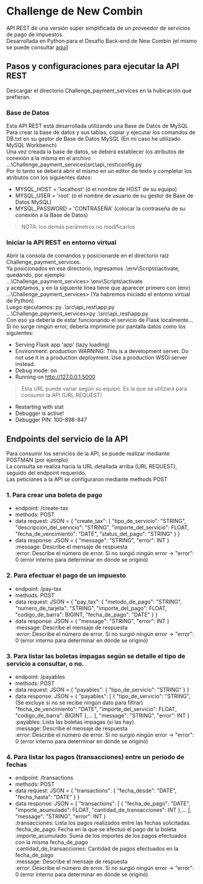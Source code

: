 # Challenge de New Combin
API REST de una versión súper simplificada de un proveedor de servicios de pago de impuestos.<br>
Desarrollada en Python para el Desafio Back-end de New Combin (el mismo se puede consultar <a href="https://github.com/newcombin/devskillsback">aquí</a>)

## Pasos y configuraciones para ejecutar la API REST
Descargar el directorio Challenge_payment_services en la hubicación que prefieran.<br>

### Base de Datos
Esta API REST está desarrollada utilizando una Base de Datos de MySQL<br>
Para crear la  base de datos y sus tablas, copiar y ejecutar los comandos de DB.txt en su gestor de Base de Datos MySQL (En mi caso he utilizado MySQL Workbench)<br>
Una vez creada la base de datos, se deberá establecer los atributos de conexión a la misma en el archivo ...\Challenge_payment_services\src\api_rest\config.py<br>
Por lo tanto se deberá abrir el mismo en un editor de texto y completar los atributos con los siguientes datos:<br>
   * MYSQL_HOST = 'localhost' (ó el nombre de HOST de su equipo)
   * MYSQL_USER = 'root'  (ó el nombre de usuario de su gestor de Base de Datos MySQL)
   * MYSQL_PASSWORD = 'CONTRASEÑA' (colocar la contraseña de su conexión a la Base de Datos)

> NOTA: los demás parámetros no modificarlos

### Iniciar la API REST en entorno virtual
Abrir la consola de comandos y posicionarde en el directorio raíz Challenge_payment_services.<br>
Ya posicionados en ese directorio, ingresamos .\env\Scripts\activate, quedando, por ejemplo:<br>
...\Challenge_payment_services>.\env\Scripts\activate<br>
y aceptamos, y en la siguiente línea tiene que aparecer primero con (env) ...\Challenge_payment_services> (Ya habremos iniciado el entorno virtual de Python)<br>
Luego ejecutamos: py .\src\api_rest\app.py<br>
...\Challenge_payment_services>py .\src\api_rest\app.py<br>
Con eso ya debería de estar funcionando el servicio de Flask localmente...<br>
Si no surge ningún error, debería imprimirle por pantalla datos como los siguientes:<br>
 * Serving Flask app 'app' (lazy loading)
 * Environment: production
   WARNING: This is a development server. Do not use it in a production deployment.
   Use a production WSGI server instead.
 * Debug mode: on
 * Running on http://127.0.0.1:5000 
> Esta URL puede variar según su equipo. Es la que se utilizará para consumir la API (URL REQUEST)
 * Restarting with stat
 * Debugger is active!
 * Debugger PIN: 100-898-847


## Endpoints del servicio de la API
Para consumir los servicios de la API, se puede realizar mediante POSTMAN (por ejemplo)<br>
La consulta se realiza hacia la URL detallada arriba (URL REQUEST), seguido del endpoint requerido.<br>
Las peticiones a la API se configuraron mediante methods POST
### 1. Para crear una boleta de pago
 * endpoint: /create-tax
 * methods: POST
 * data request: JSON = {
                            "create_tax":
                            {
                                "tipo_de_servicio": "STRING",
                                "descripcion_del_servicio": "STRING",
                                "importe_del_servicio": FLOAT,
                                "fecha_de_vencimiento": "DATE",
                                "status_del_pago": "STRING"
                            }
                        }
 * data response: JSON = {
                                                "message": "STRING",
                                                "error": INT
                                            }<br>
:message: Describe el mensaje de respuesta<br>
:error: Describe el número de error. Si no surgió ningún error -> "error": 0 (error interno para determinar en dónde se originó)<br>

### 2. Para efectuar el pago de un impuesto
 * endpoint: /pay-tax
 * methods: POST
 * data request: JSON = {
                            "pay_tax":
                            {
                                "metodo_de_pago": "STRING",
                                "numero_de_tarjeta": "STRING",
                                "importe_del_pago": FLOAT,
                                "codigo_de_barra": BIGINT,
                                "fecha_de_pago": "DATE"
                            }
                        }
 * data response: JSON = {
                                                "message": "STRING",
                                                "error": INT
                                            }<br>
:message: Describe el mensaje de respuesta<br>
:error: Describe el número de error. Si no surgió ningún error -> "error": 0 (error interno para determinar en dónde se originó)<br>

### 3. Para listar las boletas impagas según se detalle el tipo de servicio a consultar, o no.
 * endpoint: /payables
 * methods: POST
 * data request: JSON = {
                            "payables":
                            {
                                "tipo_de_servicio": "STRING"
                            }
                        }
 * data response: JSON = {
                                                "payables":
                                                [
                                                    {
                                                        "tipo_de_servicio": "STRING", (Se excluye si no se recibe ningún dato para filtrar)
                                                        "fecha_de_vencimiento": "DATE",
                                                        "importe_del_servicio": FLOAT,
                                                        "codigo_de_barra": BIGINT
                                                    },...
                                                ],
                                                "message": "STRING",
                                                "error": INT
                                            }<br>
:payables: Lista las boletas impagas (si las hay).<br>
:message: Describe el mensaje de respuesta<br>
:error: Describe el número de error. Si no surgió ningún error -> "error": 0 (error interno para determinar en dónde se originó)<br>

### 4. Para listar los pagos (transacciones) entre un periodo de fechas
 * endpoint: /transactions
 * methods: POST
 * data request: JSON = {
                            "transactions":
                            {
                                "fecha_desde": "DATE",
                                "fecha_hasta": "DATE"
                            }
                        }
 * data response: JSON = {
                                                "transactions":
                                                [
                                                    {
                                                        "fecha_de_pago": "DATE",
                                                        "importe_acumulado": FLOAT,
                                                        "cantidad_de_transacciones": INT
                                                    },...
                                                ],
                                                "message": "STRING",
                                                "error": INT
                                            }<br>
:transacciones: Lista los pagos realizados entre las fechas solicitadas.<br>
                :fecha_de_pago: Fecha en la que se efectuó el pago de la boleta<br>
                :importe_acumulado: Suma de los importes de los pagos efectuados con la misma fecha_de_pago<br>
                :cantidad_de_transacciones: Cantidad de pagos efectuados en la fecha_de_pago<br>
:message: Describe el mensaje de respuesta<br>
:error: Describe el número de error. Si no surgió ningún error -> "error": 0 (error interno para determinar en dónde se originó)<br>
